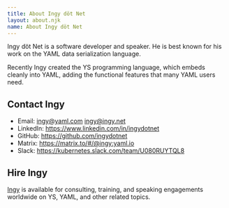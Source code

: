 ```yaml
---
title: About Ingy döt Net
layout: about.njk
name: About Ingy döt Net
---
```


Ingy döt Net is a software developer and speaker.
He is best known for his work on the YAML data serialization language.

Recently Ingy created the YS programming language, which embeds cleanly into
YAML, adding the functional features that many YAML users need.


## Contact Ingy

* Email: ingy@yaml.com ingy@ingy.net
* LinkedIn: <https://www.linkedin.com/in/ingydotnet>
* GitHub: <https://github.com/ingydotnet>
* Matrix: <https://matrix.to/#/@ingy:yaml.io>
* Slack: <https://kubernetes.slack.com/team/U080RUYTQL8>


## Hire Ingy

[Ingy](https://yamlscript.org/ingydotnet) is available for consulting,
training, and speaking engagements worldwide on YS, YAML, and other related
topics.
